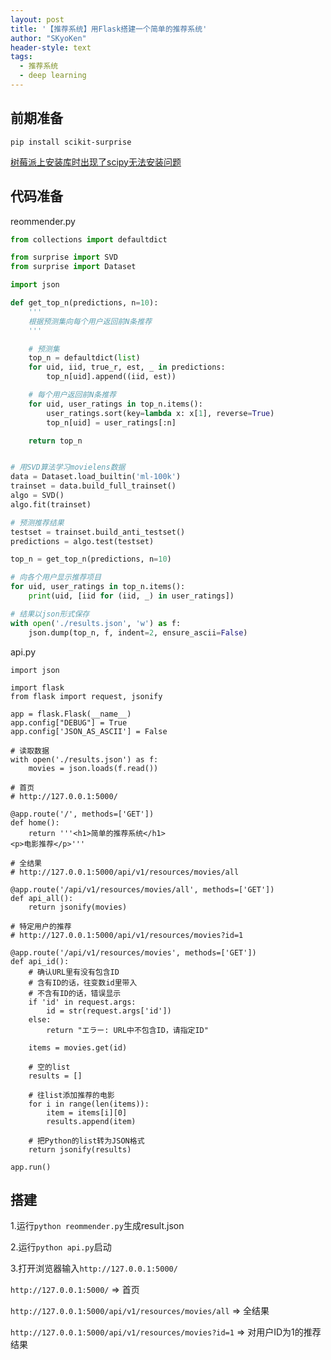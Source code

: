 ```yaml
---
layout: post
title: '【推荐系统】用Flask搭建一个简单的推荐系统'
author: "SKyoKen"
header-style: text
tags:
  - 推荐系统
  - deep learning
---
```

## 前期准备
```
pip install scikit-surprise
```
[树莓派上安装库时出现了scipy无法安装问题](/2020/06/30/recommendation-raspi-error/)
## 代码准备
reommender.py
```python
from collections import defaultdict

from surprise import SVD
from surprise import Dataset

import json

def get_top_n(predictions, n=10):
    '''
    根据预测集向每个用户返回前N条推荐
    '''

    # 预测集
    top_n = defaultdict(list)
    for uid, iid, true_r, est, _ in predictions:
        top_n[uid].append((iid, est))

    # 每个用户返回前N条推荐
    for uid, user_ratings in top_n.items():
        user_ratings.sort(key=lambda x: x[1], reverse=True)
        top_n[uid] = user_ratings[:n]

    return top_n


# 用SVD算法学习movielens数据
data = Dataset.load_builtin('ml-100k')
trainset = data.build_full_trainset()
algo = SVD()
algo.fit(trainset)

# 预测推荐结果
testset = trainset.build_anti_testset()
predictions = algo.test(testset)

top_n = get_top_n(predictions, n=10)

# 向各个用户显示推荐项目
for uid, user_ratings in top_n.items():
    print(uid, [iid for (iid, _) in user_ratings])

# 结果以json形式保存
with open('./results.json', 'w') as f:
    json.dump(top_n, f, indent=2, ensure_ascii=False)
```
api.py
```
import json

import flask
from flask import request, jsonify

app = flask.Flask(__name__)
app.config["DEBUG"] = True
app.config['JSON_AS_ASCII'] = False

# 读取数据
with open('./results.json') as f:
    movies = json.loads(f.read())

# 首页
# http://127.0.0.1:5000/

@app.route('/', methods=['GET'])
def home():
    return '''<h1>简单的推荐系统</h1>
<p>电影推荐</p>'''

# 全结果
# http://127.0.0.1:5000/api/v1/resources/movies/all

@app.route('/api/v1/resources/movies/all', methods=['GET'])
def api_all():
    return jsonify(movies)

# 特定用户的推荐
# http://127.0.0.1:5000/api/v1/resources/movies?id=1

@app.route('/api/v1/resources/movies', methods=['GET'])
def api_id():
    # 确认URL里有没有包含ID
    # 含有ID的话，往变数id里带入
    # 不含有ID的话，错误显示
    if 'id' in request.args:
        id = str(request.args['id'])
    else:
        return "エラー: URL中不包含ID，请指定ID"

    items = movies.get(id)

    # 空的list
    results = []

    # 往list添加推荐的电影
    for i in range(len(items)):
        item = items[i][0]
        results.append(item)

    # 把Python的list转为JSON格式
    return jsonify(results)

app.run()
```

## 搭建
1.运行`python reommender.py`生成result.json

2.运行`python api.py`启动

3.打开浏览器输入`http://127.0.0.1:5000/`

`http://127.0.0.1:5000/`
⇒ 首页

`http://127.0.0.1:5000/api/v1/resources/movies/all`
⇒ 全结果

`http://127.0.0.1:5000/api/v1/resources/movies?id=1`
⇒ 对用户ID为1的推荐结果